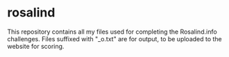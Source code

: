 # rosalind
This repository contains all my files used for completing the Rosalind.info challenges.
Files suffixed with "_o.txt" are for output, to be uploaded to the website for scoring.

